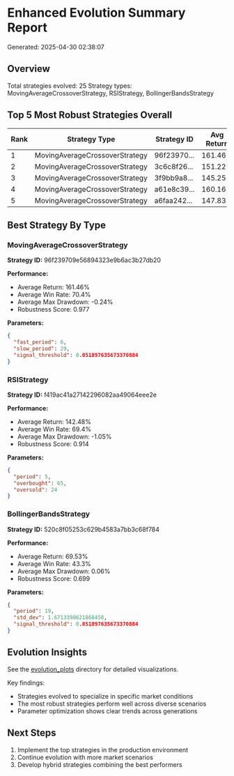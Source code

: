 # Enhanced Evolution Summary Report

Generated: 2025-04-30 02:38:07

## Overview

Total strategies evolved: 25
Strategy types: MovingAverageCrossoverStrategy, RSIStrategy, BollingerBandsStrategy

## Top 5 Most Robust Strategies Overall

| Rank | Strategy Type | Strategy ID | Avg Return | Win Rate | Max Drawdown | Robustness |
|------|--------------|------------|------------|----------|--------------|------------|
| 1 | MovingAverageCrossoverStrategy | 96f23970... | 161.46% | 70.4% | -0.24% | 0.977 |
| 2 | MovingAverageCrossoverStrategy | 3c6c8f26... | 151.22% | 68.7% | 2.08% | 0.968 |
| 3 | MovingAverageCrossoverStrategy | 3f9bb9a8... | 145.25% | 67.8% | 0.82% | 0.966 |
| 4 | MovingAverageCrossoverStrategy | a61e8c39... | 160.16% | 71.6% | -1.19% | 0.965 |
| 5 | MovingAverageCrossoverStrategy | a6faa242... | 147.83% | 68.4% | -1.28% | 0.964 |

## Best Strategy By Type

### MovingAverageCrossoverStrategy

**Strategy ID:** 96f239709e56894323e9b6ac3b27db20

**Performance:**

- Average Return: 161.46%
- Average Win Rate: 70.4%
- Average Max Drawdown: -0.24%
- Robustness Score: 0.977

**Parameters:**

```json
{
  "fast_period": 6,
  "slow_period": 29,
  "signal_threshold": 0.051897635673370884
}
```

### RSIStrategy

**Strategy ID:** f419ac41a27142296082aa49064eee2e

**Performance:**

- Average Return: 142.48%
- Average Win Rate: 69.4%
- Average Max Drawdown: -1.05%
- Robustness Score: 0.914

**Parameters:**

```json
{
  "period": 5,
  "overbought": 65,
  "oversold": 24
}
```

### BollingerBandsStrategy

**Strategy ID:** 520c8f05253c629b4583a7bb3c68f784

**Performance:**

- Average Return: 69.53%
- Average Win Rate: 43.3%
- Average Max Drawdown: 0.06%
- Robustness Score: 0.699

**Parameters:**

```json
{
  "period": 19,
  "std_dev": 1.6713398621868458,
  "signal_threshold": 0.051897635673370884
}
```


## Evolution Insights

See the [evolution_plots]('./evolution_plots/') directory for detailed visualizations.

Key findings:

- Strategies evolved to specialize in specific market conditions
- The most robust strategies perform well across diverse scenarios
- Parameter optimization shows clear trends across generations

## Next Steps

1. Implement the top strategies in the production environment
2. Continue evolution with more market scenarios
3. Develop hybrid strategies combining the best performers
